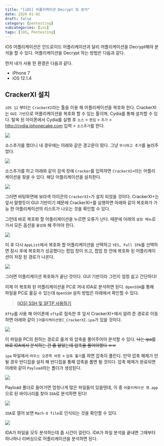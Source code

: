 ```yaml
---
title: "[iOS] 어플리케이션 Decrypt 및 분석"
date: 2020-01-02
draft: false
category: [pentesting]
subcategories: [ios]
tags: [iOS, Pentesting]
---
```


iOS 어플리케이션은 안드로이드 어플리케이션과 달리 어플리케이션을 Decrypt해야 분석을 할 수 있다.
어플리케이션을 Decrypt 하는 방법은 다음과 같다.  

<!--more-->

먼저 내가 사용 한 환경은 다음과 같다.  

* iPhone 7
* iOS 12.1.4

## CrackerXI 설치  

`iOS 12` 부터는 `CrackerXI`라는 툴을 이용 해 어플리케이션을 복호화 한다.
CrackerXI는 `GUI 기반`으로 어플리케이션을 복호화 할 수 있는 툴이며, Cydia를 통해 설치할 수 있다.
탈옥 된 아이폰에서 Cydia를 실행 후 `소스` > `편집` > `추가` > http://cydia.iphonecake.com 입력 > `소스추가`를 한다.  

![](/images/pen-testing/ios/decrypt/decrypt_01.png)  

소스추가를 했더니 내 경우에는 아래와 같은 경고문이 떴다.
그냥 `무시하고 추가`를 눌러주었다.  

![](/images/pen-testing/ios/decrypt/decrypt_02.png) 

소스추가를 하고 아래와 같이 검색 창에 `Cracker`를 입력하면 `CrackerXI+`라는 어플리케이션을 찾을 수 있다.
해당 어플리케이션을 설치한다.  

![](/images/pen-testing/ios/decrypt/decrypt_03.png)  

그러면 바탕화면에 보라색 아이콘의 `CrackerXI+`가 설치 되었을 것이다.
CrackerXI+는 앞서 말했듯이 GUI 기반이기 때문에 CrackerXI+를 실행하면 아래와 같이 복호화가 가능 한 어플리케이션의 리스트가 나오는 것을 확인할 수 있다.  

그런데 바로 복호화 할 어플리케이션을 누르면 오류가 난다.
때문에 아래의 `설정 메뉴`로 가서 모든 옵션을 `활성화` 해 주어야 한다.  

![](/images/pen-testing/ios/decrypt/decrypt_04.png)  

이 후 다시 `AppList`에서 복호화 할 어플리케이션을 선택하고 `YES, Full IPA`를 선택하면 잠시 후에 복호화가 성공했다는 팝업 창이 뜨고, 팝업 창 안에 복호화 된 어플리케이션이 저장 된 경로가 나온다.  

![](/images/pen-testing/ios/decrypt/decrypt_05.png)  

그러면 어플리케이션 복호화가 끝난 것이다.
GUI 기반이라 그런지 엄청 쉽고 간단하다!  

이제 이 복호화 된 어플리케이션을 PC로 꺼내 IDA로 분석하면 된다.
`OpenSSH`를 통해 파일을 PC로 옮길 수 있는데 `OpenSSH` 설치 방법은 아래에서 확인할 수 있다.  

> [[iOS] SSH 및 SFTP 사용하기](https://mingzz1.github.io/pentesting/ios/2020/01/02/iOS-ssh_ftp.html)  

`Xftp`를 사용 해 아이폰에 `sftp`로 접속한 후 앞서 CrackerXI+에서 알려 준 경로로 이동하면 아래와 같이 `[어플리케이션명]_CrackerXI.ipa`가 있을 것이다.  

![](/images/pen-testing/ios/decrypt/decrypt_06.png)  

이 파일을 PC의 원하는 경로로 옮겨 와 압축을 풀어주어야 분석할 수 있다.
~~나는 ipa를 바로 IDA에서 분석하는 건 줄 알았는데 압축을 풀어야했다 ㅠㅠ~~  

`ipa` 파일에서 `마우스 오른쪽 버튼` > `압축 풀기`를 하면 압축이 풀린다.
만약 압축 해제가 안될 경우 반디집을 설치 해 반디집을 통해 압축을 풀면 될 것이다.
압축 해제가 완료되면 아래와 같이 `Payload`라는 폴더가 생성된다.  

![](/images/pen-testing/ios/decrypt/decrypt_07.png)  

Payload 폴더로 들어가면 엄청나게 많은 파일들이 있을텐데, 이 중 `어플리케이션 명.app`으로 된 바이너리를 찾아 `IDA`로 분석하면 된다!  

![](/images/pen-testing/ios/decrypt/decrypt_08.png)  

`IDA`로 열어 보면 `Mach-O file`로 인식되는 것을 확인할 수 있다.  

![](/images/pen-testing/ios/decrypt/decrypt_09.png)  

IDA가 파일을 모두 분석하는데 좀 시간이 걸린다.
IDA가 파일 분석을 끝내면 그때부터 하나하나 리버싱으로 어플리케이션을 분석하면 된다.  
